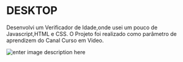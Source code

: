 
# DESKTOP
Desenvolvi um Verificador de Idade,onde usei um pouco de Javascript,HTML e CSS.
O Projeto foi realizado como parâmetro de aprendizem do Canal Curso em Video.




![enter image description here](https://github.com/emersonpacifico/Verificador-de-Idade/blob/master/img/Anima%C3%A7%C3%A3o.gif?raw=true)